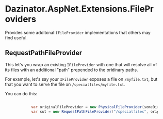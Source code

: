 # Dazinator.AspNet.Extensions.FileProviders

Provides some additonal `IFileProvider` implementations that others may find useful.


## RequestPathFileProvider 

This let's you wrap an existing `IFileProvider` with one that will resolve all of its files with an additional "path" prepended to the oridinary paths. 

For example, let's say your `IFileProvider` exposes a file on `/myfile.txt`, but that you want to serve the file on `/specialfiles/myfile.txt`. 

You can do this:

```csharp
          
            var originalFileProvider = new PhysicalFileProvider(someDir);
            var sut = new RequestPathFileProvider("/specialfiles", originalFileProvider);

```
